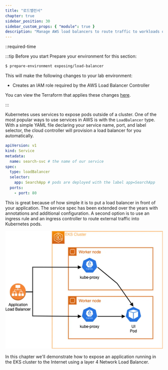 ```yaml
---
title: "로드밸런서"
chapter: true
sidebar_position: 30
sidebar_custom_props: { "module": true }
description: "Manage AWS load balancers to route traffic to workloads on Amazon Elastic Kubernetes Service."
---
```


::required-time

:::tip Before you start
Prepare your environment for this section:

```bash timeout=300 wait=30
$ prepare-environment exposing/load-balancer
```

This will make the following changes to your lab environment:

- Creates an IAM role required by the AWS Load Balancer Controller

You can view the Terraform that applies these changes [here](https://github.com/VAR::MANIFESTS_OWNER/VAR::MANIFESTS_REPOSITORY/tree/VAR::MANIFESTS_REF/manifests/modules/exposing/load-balancer/.workshop/terraform).

:::

Kubernetes uses services to expose pods outside of a cluster. One of the most popular ways to use services in AWS is with the `LoadBalancer` type. With a simple YAML file declaring your service name, port, and label selector, the cloud controller will provision a load balancer for you automatically.

```yaml
apiVersion: v1
kind: Service
metadata:
  name: search-svc # the name of our service
spec:
  type: loadBalancer
  selector:
    app: SearchApp # pods are deployed with the label app=SearchApp
  ports:
    - port: 80
```

This is great because of how simple it is to put a load balancer in front of your application. The service spec has been extended over the years with annotations and additional configuration. A second option is to use an ingress rule and an ingress controller to route external traffic into Kubernetes pods.

![IP mode](./assets/ui-nlb-instance.webp)

In this chapter we'll demonstrate how to expose an application running in the EKS cluster to the Internet using a layer 4 Network Load Balancer.